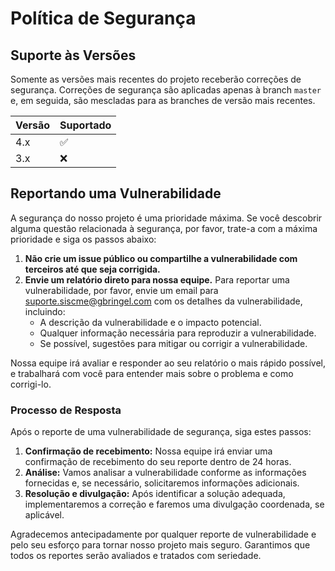 # Política de Segurança

## Suporte às Versões

Somente as versões mais recentes do projeto receberão correções de segurança. Correções de segurança são aplicadas apenas à branch `master` e, em seguida, são mescladas para as branches de versão mais recentes.

| Versão | Suportado          |
| ------- | ------------------ |
| 4.x   | :white_check_mark: |
| 3.x   | :x:                |

## Reportando uma Vulnerabilidade

A segurança do nosso projeto é uma prioridade máxima. Se você descobrir alguma questão relacionada à segurança, por favor, trate-a com a máxima prioridade e siga os passos abaixo:

1. **Não crie um issue público ou compartilhe a vulnerabilidade com terceiros até que seja corrigida.**
2. **Envie um relatório direto para nossa equipe.** Para reportar uma vulnerabilidade, por favor, envie um email para [suporte.siscme@gbringel.com](mailto:security@example.com) com os detalhes da vulnerabilidade, incluindo:
   - A descrição da vulnerabilidade e o impacto potencial.
   - Qualquer informação necessária para reproduzir a vulnerabilidade.
   - Se possível, sugestões para mitigar ou corrigir a vulnerabilidade.

Nossa equipe irá avaliar e responder ao seu relatório o mais rápido possível, e trabalhará com você para entender mais sobre o problema e como corrigi-lo.

### Processo de Resposta

Após o reporte de uma vulnerabilidade de segurança, siga estes passos:

1. **Confirmação de recebimento:** Nossa equipe irá enviar uma confirmação de recebimento do seu reporte dentro de 24 horas.
2. **Análise:** Vamos analisar a vulnerabilidade conforme as informações fornecidas e, se necessário, solicitaremos informações adicionais.
3. **Resolução e divulgação:** Após identificar a solução adequada, implementaremos a correção e faremos uma divulgação coordenada, se aplicável.

Agradecemos antecipadamente por qualquer reporte de vulnerabilidade e pelo seu esforço para tornar nosso projeto mais seguro. Garantimos que todos os reportes serão avaliados e tratados com seriedade.
